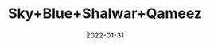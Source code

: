 ---
title: 'Sky+Blue+Shalwar+Qameez'
date: '2022-01-31' 
metatag: '' 
inventory: '4.0' 
draft: false 
# meta description 
shortDescripton: 'AKB-1999+Sky+Blue+Shalwar+Qameez'
description: 'Boys'
longdescription: '%3cp%3e%3cb%3eAKB-1999%3c%2fb%3e+Sky+Blue+Shalwar+Qameez%3c%2fp%3e%3cul+type%3d%22disc%22%3e%3cli+style%3d%22line-height%3a+1.8%3b%22%3eFabric%3a+Premium+Chambray%3c%2fli%3e%3cli+class%3d%22MsoNormal%22+style%3d%22line-height%3a+normal%3b+background-image%3a+initial%3b+background-position%3a+initial%3b+background-size%3a+initial%3b+background-repeat%3a+initial%3b+background-attachment%3a+initial%3b+background-origin%3a+initial%3b+background-clip%3a+initial%3b%22%3e%3cspan+style%3d%22font-size%3a10.5pt%3bfont-family%3aMontserrat%3b%0a+++++mso-fareast-font-family%3a%26quot%3bTimes+New+Roman%26quot%3b%3bmso-bidi-font-family%3a%26quot%3bTimes+New+Roman%26quot%3b%22%3ePlacket%0a+++++Inner+Contrast%3c%2fspan%3e%3c%2fli%3e%0a+%3cli+class%3d%22MsoNormal%22+style%3d%22line-height%3a+normal%3b+background-image%3a+initial%3b+background-position%3a+initial%3b+background-size%3a+initial%3b+background-repeat%3a+initial%3b+background-attachment%3a+initial%3b+background-origin%3a+initial%3b+background-clip%3a+initial%3b%22%3e%3cspan+style%3d%22font-size%3a10.5pt%3bfont-family%3aMontserrat%3b%0a+++++mso-fareast-font-family%3a%26quot%3bTimes+New+Roman%26quot%3b%3bmso-bidi-font-family%3a%26quot%3bTimes+New+Roman%26quot%3b%22%3eUnique+Capsule+Metal+Buttons%3co%3ap%3e%3c%2fo%3ap%3e%3c%2fspan%3e%3c%2fli%3e%0a+%3cli+class%3d%22MsoNormal%22+style%3d%22line-height%3a+normal%3b+background-image%3a+initial%3b+background-position%3a+initial%3b+background-size%3a+initial%3b+background-repeat%3a+initial%3b+background-attachment%3a+initial%3b+background-origin%3a+initial%3b+background-clip%3a+initial%3b%22%3e%3cspan+style%3d%22font-size%3a10.5pt%3bfont-family%3aMontserrat%3b%0a+++++mso-fareast-font-family%3a%26quot%3bTimes+New+Roman%26quot%3b%3bmso-bidi-font-family%3a%26quot%3bTimes+New+Roman%26quot%3b%22%3eFront%3a+Unique+Metal+Design%3co%3ap%3e%3c%2fo%3ap%3e%3c%2fspan%3e%3c%2fli%3e%0a%3c%2ful%3e%3cp+style%3d%22line-height%3a+1.8%3b%22%3e%26nbsp%3b%3c%2fp%3e'
featured: True
# product Price
price: '2093.7'
priceBefore: '2991.0'
# Product Short Description
shortDescription: 'AKB-1999+Sky+Blue+Shalwar+Qameez'
productID: '7870F201-6762-EC11-995F-005056B3A416'
type: 'products'
category: 'Boys' 
thumnailproduct: 'https://alkhait.eralive.net/images/products/7870F201-6762-EC11-995F-005056B3A4161.png' 
images:
  - image: 'images/products/7870F201-6762-EC11-995F-005056B3A4161.png'  
  - image: 'images/products/7870F201-6762-EC11-995F-005056B3A4162.png'  
  - image: 'images/products/7870F201-6762-EC11-995F-005056B3A4163.png'  
Variants:
  - variant:
      ProductVariantID: '9070F201-6762-EC11-995F-005056B3A416'  
      Size: '22'  
      RetailPrice: '2093.7'  
      priceBefore: '2991'
  - variant:
      ProductVariantID: 'A870F201-6762-EC11-995F-005056B3A416'  
      Size: '24'  
      RetailPrice: '2093.7'  
      priceBefore: '2991'
  - variant:
      ProductVariantID: 'C070F201-6762-EC11-995F-005056B3A416'  
      Size: '26'  
      RetailPrice: '2093.7'  
      priceBefore: '2991'
  - variant:
      ProductVariantID: 'D870F201-6762-EC11-995F-005056B3A416'  
      Size: '28'  
      RetailPrice: '2093.7'  
      priceBefore: '2991'
  - variant:
      ProductVariantID: 'F070F201-6762-EC11-995F-005056B3A416'  
      Size: '30'  
      RetailPrice: '2093.7'  
      priceBefore: '2991'
---